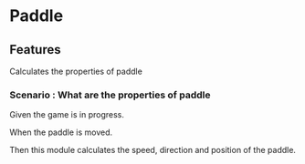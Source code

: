 # Paddle

## Features

Calculates the properties of paddle

### Scenario : What are the properties of paddle

  Given the game is in progress.
  
  When the paddle is moved.
  
  Then this module calculates the speed, direction and 
      position of the paddle.
